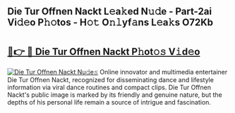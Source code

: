 ## Die Tur Offnen Nackt L𝚎a𝚔ed N𝚞𝚍e - Part-2ai Vi𝚍𝚎o P𝚑𝚘tos - H𝚘𝚝 O𝚗𝚕yf𝚊ns L𝚎a𝚔s O72Kb

# <h2><a href="http://kfeju9.oniu.top/?m=Die+Tur+Offnen+Nackt">🔗👉 🔴 Die Tur Offnen Nackt P𝚑ot𝚘𝚜 V𝚒d𝚎o</a></h2>

[![Die Tur Offnen Nackt Nu𝚍e𝚜](https://i.imgur.com/0qMVB7G.gif)](http://kfeju9.oniu.top/?m=Die+Tur+Offnen+Nackt)
Online innovator and multimedia entertainer Die Tur Offnen Nackt, recognized for disseminating dance and lifestyle information via viral dance routines and compact clips. Die Tur Offnen Nackt's public image is marked by its friendly and genuine nature, but the depths of his personal life remain a source of intrigue and fascination.  
